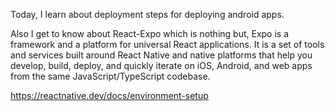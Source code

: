 Today, I learn about deployment steps for deploying android apps.

Also I get to know about React-Expo which is nothing but, Expo is a framework and a platform for universal React applications. It is a set of tools and services built around React Native and native platforms that help you develop, build, deploy, and quickly iterate on iOS, Android, and web apps from the same JavaScript/TypeScript codebase.

https://reactnative.dev/docs/environment-setup
